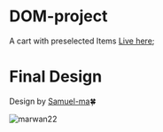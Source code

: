# DOM-project
A cart with preselected Items
[Live here](https://samuel-ma.github.io/DOM-project/);

# Final Design
Design by [Samuel-ma](https://github.com/samuel-ma)🍀

![marwan22](https://user-images.githubusercontent.com/82509653/204914399-d0ce0ff1-b60c-40dd-92e4-48a3f730ae44.png)


